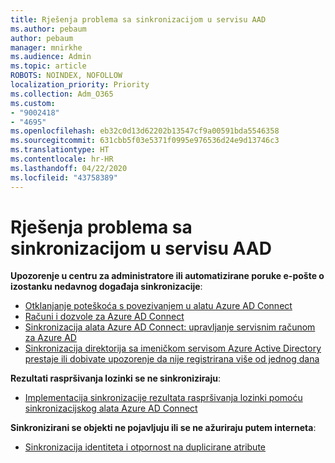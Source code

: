 ```yaml
---
title: Rješenja problema sa sinkronizacijom u servisu AAD
ms.author: pebaum
author: pebaum
manager: mnirkhe
ms.audience: Admin
ms.topic: article
ROBOTS: NOINDEX, NOFOLLOW
localization_priority: Priority
ms.collection: Adm_O365
ms.custom:
- "9002418"
- "4695"
ms.openlocfilehash: eb32c0d13d62202b13547cf9a00591bda5546358
ms.sourcegitcommit: 631cbb5f03e5371f0995e976536d24e9d13746c3
ms.translationtype: HT
ms.contentlocale: hr-HR
ms.lasthandoff: 04/22/2020
ms.locfileid: "43758389"
---
```

# <a name="solutions-for-aad-synchronization-problems"></a>Rješenja problema sa sinkronizacijom u servisu AAD

**Upozorenje u centru za administratore ili automatizirane poruke e-pošte o izostanku nedavnog događaja sinkronizacije**:

- [Otklanjanje poteškoća s povezivanjem u alatu Azure AD Connect](https://docs.microsoft.com/azure/active-directory/hybrid/tshoot-connect-connectivity)
- [Računi i dozvole za Azure AD Connect](https://go.microsoft.com/fwlink/p/?LinkId=820598)
- [Sinkronizacija alata Azure AD Connect: upravljanje servisnim računom za Azure AD](https://docs.microsoft.com/azure/active-directory/hybrid/how-to-connect-azureadaccount)
- [Sinkronizacija direktorija sa imeničkom servisom Azure Active Directory prestaje ili dobivate upozorenje da nije registrirana više od jednog dana](https://support.microsoft.com/help/2882421/directory-synchronization-to-azure-active-directory-stops-or-you-re-warned-that-sync-hasn-t-registered-in-more-than-a-day)
 
**Rezultati raspršivanja lozinki se ne sinkroniziraju**:

- [Implementacija sinkronizacije rezultata raspršivanja lozinki pomoću sinkronizacijskog alata Azure AD Connect](https://docs.microsoft.com/azure/active-directory/hybrid/how-to-connect-password-hash-synchronization)

**Sinkronizirani se objekti ne pojavljuju ili se ne ažuriraju putem interneta**:

- [Sinkronizacija identiteta i otpornost na duplicirane atribute](https://docs.microsoft.com/azure/active-directory/hybrid/how-to-connect-syncservice-duplicate-attribute-resiliency)
